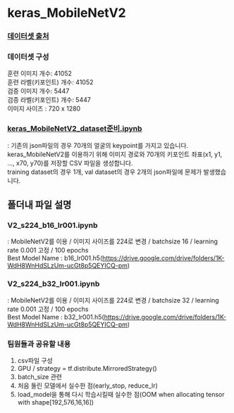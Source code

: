 # keras_MobileNetV2

### [데이터셋 출처](https://www.aihub.or.kr/aihubdata/data/view.do?currMenu=&topMenu=&aihubDataSe=data&dataSetSn=173)

### 데이터셋 구성
훈련 이미지 개수: 41052  
훈련 라벨(키포인트) 개수: 41052  
검증 이미지 개수: 5447  
검증 라벨(키포인트) 개수: 5447  
이미지 사이즈 : 720 x 1280

### [keras_MobileNetV2_dataset준비.ipynb](https://github.com/gjaischool/keras_MobileNetV2/blob/main/keras_MobileNetV2_dataset%EC%A4%80%EB%B9%84.ipynb)
: 기존의 json파일의 경우 70개의 얼굴의 keypoint를 가지고 있습니다. keras_MobileNetV2를 이용하기 위해 이미지 경로와 70개의 키포인트 좌표(x1, y1, ..., x70, y70)를 저장할 CSV 파일을 생성합니다.  
training dataset의 경우 1개, val dataset의 경우 2개의 json파일에 문제가 발생했습니다.

## 폴더내 파일 설명
### V2_s224_b16_lr001.ipynb  
: MobileNetV2를 이용 / 이미지 사이즈를 224로 변경 / batchsize 16 / learning rate 0.001 고정 / 100 epochs  
Best Model Name : b16_lr001.h5(https://drive.google.com/drive/folders/1K-WdH8WnHdSLzUm-ucGt8p5QEYICQ-pm)
### V2_s224_b32_lr001.ipynb  
: MobileNetV2를 이용 / 이미지 사이즈를 224로 변경 / batchsize 32 / learning rate 0.001 고정 / 100 epochs   
Best Model Name : b32_lr001.h5(https://drive.google.com/drive/folders/1K-WdH8WnHdSLzUm-ucGt8p5QEYICQ-pm)






### 팀원들과 공유할 내용  
1. csv파일 구성
2. GPU / strategy = tf.distribute.MirroredStrategy()
3. batch_size 관련
4. 처음 돌린 모델에서 실수한 점(early_stop, reduce_lr)
5. load_model을 통해 다시 학습시킬때 실수한 점(OOM when allocating tensor with shape[192,576,16,16])

